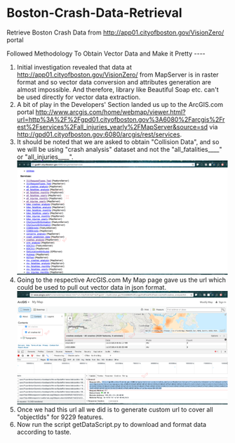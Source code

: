 # Boston-Crash-Data-Retrieval
Retrieve Boston Crash Data from http://app01.cityofboston.gov/VisionZero/ portal

Followed Methodology To Obtain Vector Data and Make it Pretty ----

1. Initial investigation revealed that data at http://app01.cityofboston.gov/VisionZero/ from MapServer is in raster format and so vector data conversion and attributes generation are almost impossible. And therefore, library like Beautiful Soap etc. can't be used directly for vector data extraction.
2. A bit of play in the Developers' Section landed us up to the ArcGIS.com portal http://www.arcgis.com/home/webmap/viewer.html?url=http%3A%2F%2Fgpd01.cityofboston.gov%3A6080%2Farcgis%2Frest%2Fservices%2Fall_injuries_yearly%2FMapServer&source=sd via http://gpd01.cityofboston.gov:6080/arcgis/rest/services.
3. It should be noted that we are asked to obtain "Collision Data", and so we will be using "crash analysis" dataset and not the "all_fatalities____" or "all_injuries____". ![Screenshot](1.png)
4. Going to the respective ArcGIS.com My Map page gave us the url which could be used to pull out vector data in json format. ![Screenshot](2.png)
5. Once we had this url all we did is to generate custom url to cover all "objectIds" for 9229 features.
6. Now run the script getDataScript.py to download and format data according to taste.
